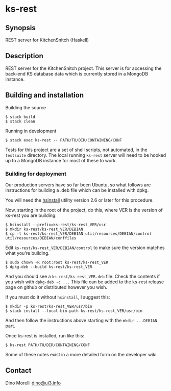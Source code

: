 # ks-rest


## Synopsis

REST server for KitchenSnitch (Haskell)


## Description

REST server for the KitchenSnitch project. This server is for
accessing the back-end KS database data which is currently stored
in a MongoDB instance.


## Building and installation

Building the source

    $ stack build
    $ stack clean

Running in development

    $ stack exec ks-rest -- PATH/TO/DIR/CONTAINING/CONF

Tests for this project are a set of shell scripts, not automated, in the
`testsuite` directory. The local running `ks-rest` server will need to be
hooked up to a MongoDB instance for most of these to work.


### Building for deployment

Our production servers have so far been Ubuntu, so what follows are
instructions for building a .deb file which can be installed with dpkg.

You will need the [hsinstall](https://github.com/dino-/hsinstall/releases)
utility version 2.6 or later for this procedure.

Now, starting in the root of the project, do this, where VER is the version of
ks-rest you are building:

    $ hsinstall --prefix=ks-rest/ks-rest_VER/usr
    $ mkdir ks-rest/ks-rest_VER/DEBIAN
    $ cp -t ks-rest/ks-rest_VER/DEBIAN util/resources/DEBIAN/control util/resources/DEBIAN/conffiles

Edit `ks-rest/ks-rest_VER/DEBIAN/control` to make sure the version
matches what you're building.

    $ sudo chown -R root:root ks-rest/ks-rest_VER
    $ dpkg-deb --build ks-rest/ks-rest_VER

And you should see a `ks-rest/ks-rest_VER.deb` file. Check the contents
if you wish with `dpkg-deb -c ...` This file can be added to the ks-rest
release page on github or distributed however you wish.

If you must do it without `hsinstall`, I suggest this:

    $ mkdir -p ks-rest/ks-rest_VER/usr/bin
    $ stack install --local-bin-path ks-rest/ks-rest_VER/usr/bin

And then follow the instructions above starting with the `mkdir ...DEBIAN` part.

Once ks-rest is installed, run like this:

    $ ks-rest PATH/TO/DIR/CONTAINING/CONF

Some of these notes exist in a more detailed form on the developer wiki.


## Contact

Dino Morelli <dino@ui3.info>
